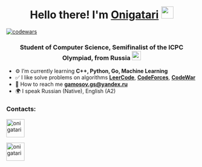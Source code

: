 <h1 align="center"> Hello there! I'm <a href="https://leetcode.com/Onigatari/">Onigatari</a> <img
src="https://img.icons8.com/emoji/48/undefined/pool-8-ball.png" height="32"/> </h1>

[![codewars](https://www.codewars.com/users/Onigatari/badges/small)](https://www.codewars.com/users/Onigatari/badges/small)

<h3 align="center"> Student of Computer Science, Semifinalist of the ICPC Olympiad, from Russia <img
src="https://img.icons8.com/external-justicon-flat-justicon/24/undefined/external-russia-countrys-flags-justicon-flat-justicon.png" height="24"/></h3>

-   ⚙️  I’m currently learning  **C++, Python, Go, Machine Learning**
-   ✅  I like solve problems on algorithms [**LeerCode**](https://leetcode.com/Onigatari/), [**CodeForces**](https://codeforces.com/profile/Onigatari), [**CodeWar**](https://www.codewars.com/users/Onigatari)
-   📄  How to reach me  **[gamosov.gs@yandex.ru](mailto:gamosov.gs@yandex.ru)**
-   🌍  I speak Russian (Native), English (A2)

### Contacts:
<p align="left">

<a href="https://vk.com/onigatari" target="blank"><img align="center" src="https://img.icons8.com/fluency/48/undefined/vk-circled.png" alt="onigatari" height="48" width="48"/></a>

<a href="https://t.me/Onigatari" target="blank"><img align="center" src="https://img.icons8.com/fluency/48/undefined/telegram-app.png" alt="onigatari" height="48" width="48" /></a> </p>
